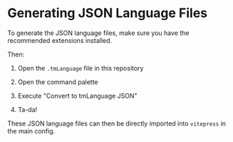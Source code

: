 # Generating JSON Language Files

To generate the JSON language files, make sure you have the recommended extensions installed.

Then:

1. Open the `.tmLanguage` file in this repository

2. Open the command palette

3. Execute "Convert to tmLanguage JSON"

4. Ta-da!

These JSON language files can then be directly imported into `vitepress` in the main config.
